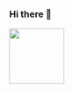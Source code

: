 ### Hi there 👋

<!--
**bkalika/bkalika** is a ✨ _special_ ✨ repository because its `README.md` (this file) appears on your GitHub profile.

Here are some ideas to get you started:

- 🔭 I’m currently working on ...
- 🌱 I’m currently learning ...
- 👯 I’m looking to collaborate on ...
- 🤔 I’m looking for help with ...
- 💬 Ask me about ...
- 📫 How to reach me: ...
- 😄 Pronouns: ...
- ⚡ Fun fact: ...
-->
<a target="blank"><img align="center" src="https://upload.wikimedia.org/wikipedia/commons/thumb/a/ad/Flag_of_Ukraine_%28with_coat_of_arms_2%29.svg/1599px-Flag_of_Ukraine_%28with_coat_of_arms_2%29.svg.png?20160331154718" height="100" /></a>
